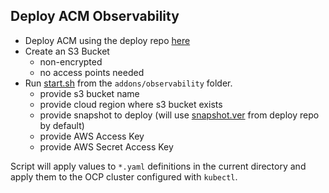 ## Deploy ACM Observability

- Deploy ACM using the deploy repo [here](../../)
- Create an S3 Bucket
  - non-encrypted
  - no access points needed
- Run [start.sh](./start.sh) from the `addons/observability` folder.
  - provide s3 bucket name
  - provide cloud region where s3 bucket exists
  - provide snapshot to deploy (will use [snapshot.ver](../../snapshot.ver) from deploy repo by default)
  - provide AWS Access Key
  - provide AWS Secret Access Key

Script will apply values to `*.yaml` definitions in the current directory and apply them to the OCP cluster configured with `kubectl`.